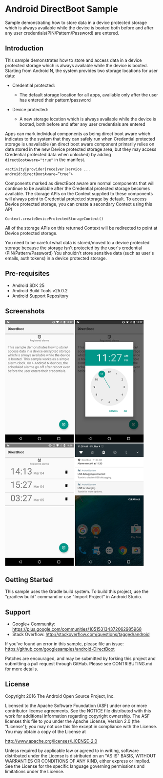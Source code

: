 
Android DirectBoot Sample
===================================

Sample demonstrating how to store data in a device protected storage which
is always available while the device is booted both before and after any
user credentials(PIN/Pattern/Password) are entered.

Introduction
------------

This sample demonstrates how to store and access data in a device protected
storage which is always available while the device is booted.
Starting from Android N, the system provides two storage locations for user data:

- Credential protected:
    - The default storage location for all apps, available only after the user has entered their pattern/password

- Device protected:
    - A new storage location which is always available while the device is booted, both before and after any user credentials are entered

Apps can mark individual components as being direct boot aware which indicates to the system that they can safely run when
Credential protected storage is unavailable (an direct boot aware component primarily relies on data stored in the new Device protected storage area,
but they may access Credential protected data when unlocked) by adding `directBootAware="true"` in the manifest.
```
<activity|provider|receiver|service ...
android:directBootAware=”true”>
```

Components marked as directBoot aware are normal components that will continue to be available after the
Credential protected storage becomes available. The storage APIs on the Context supplied to these components will always point to Credential protected storage by default.
To access Device protected storage, you can create a secondary Context using this API
```
Context.createDeviceProtectedStorageContext()
```
All of the storage APIs on this returned Context will be redirected to point at Device protected storage.

You need to be careful what data is stored/moved to a device protected storage
because the storage isn't protected by the user's credential (PIN/Pattern/Password)
You shouldn't store sensitive data (such as user's emails, auth tokens) in a
device protected storage.

Pre-requisites
--------------

- Android SDK 25
- Android Build Tools v25.0.2
- Android Support Repository

Screenshots
-------------

<img src="screenshots/1.png" height="400" alt="Screenshot"/> <img src="screenshots/2.png" height="400" alt="Screenshot"/> <img src="screenshots/3.png" height="400" alt="Screenshot"/> <img src="screenshots/4.png" height="400" alt="Screenshot"/> 

Getting Started
---------------

This sample uses the Gradle build system. To build this project, use the
"gradlew build" command or use "Import Project" in Android Studio.

Support
-------

- Google+ Community: https://plus.google.com/communities/105153134372062985968
- Stack Overflow: http://stackoverflow.com/questions/tagged/android

If you've found an error in this sample, please file an issue:
https://github.com/googlesamples/android-DirectBoot

Patches are encouraged, and may be submitted by forking this project and
submitting a pull request through GitHub. Please see CONTRIBUTING.md for more details.

License
-------

Copyright 2016 The Android Open Source Project, Inc.

Licensed to the Apache Software Foundation (ASF) under one or more contributor
license agreements.  See the NOTICE file distributed with this work for
additional information regarding copyright ownership.  The ASF licenses this
file to you under the Apache License, Version 2.0 (the "License"); you may not
use this file except in compliance with the License.  You may obtain a copy of
the License at

http://www.apache.org/licenses/LICENSE-2.0

Unless required by applicable law or agreed to in writing, software
distributed under the License is distributed on an "AS IS" BASIS, WITHOUT
WARRANTIES OR CONDITIONS OF ANY KIND, either express or implied.  See the
License for the specific language governing permissions and limitations under
the License.
